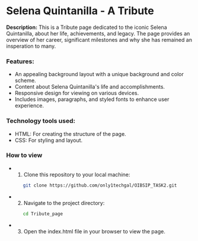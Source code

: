 # **Selena Quintanilla - A Tribute**

**Description:**
This is a Tribute page dedicated to the iconic Selena Quintanilla, about her life, achievements, and legacy. The page provides an overview of her career, significant milestones and why she has remained an insperation to many.

### **Features:**
 - An appealing background layout with a unique background and color scheme.
 - Content about Selena Quintanilla's life and accomplishments.
 - Responsive design for viewing on various devices.
 - Includes images, paragraphs, and styled fonts to enhance user experience.

 ### **Technology tools used:**
 - HTML: For creating the structure of the page.
 - CSS: For styling and layout.

 ### **How to view**
 - 1. Clone this repository to your local machine:
     ```bash
        git clone https://github.com/only1techgal/OIBSIP_TASK2.git
     ```
 - 2. Navigate to the project directory:
     ```bash
        cd Tribute_page
     ```
 - 3. Open the index.html file in your browser to view the page.
